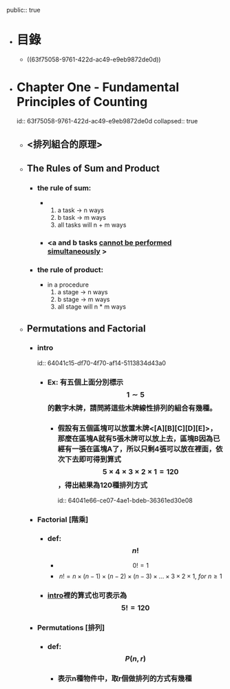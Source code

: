 public:: true

- # 目錄
	- ((63f75058-9761-422d-ac49-e9eb9872de0d))
- # Chapter One - Fundamental Principles of Counting
  id:: 63f75058-9761-422d-ac49-e9eb9872de0d
  collapsed:: true
	- ## <排列組合的原理>
	- ## The Rules of Sum and Product
		- ### the rule of sum:
			- 1. a task -> n ways
			  2. b task -> m ways
			  3. all tasks will n + m ways
			- ### <a and b tasks <ins>cannot be performed simultaneously</ins> >
		- ### the rule of product:
			- in a procedure
			  1. a stage -> n ways
			  2. b stage -> m ways
			  3. all stage will n * m ways
	- ## Permutations and Factorial
		- ### intro
		  id:: 64041c15-df70-4f70-af14-5113834d43a0
			- ### Ex: 有五個上面分別標示$$1 \sim 5$$的數字木牌，請問將這些木牌線性排列的組合有幾種。
				- ### 假設有五個區塊可以放置木牌<[A][B][C][D][E]>，那麼在區塊A就有5張木牌可以放上去，區塊B因為已經有一張在區塊A了，所以只剩4張可以放在裡面，依次下去即可得到算式$$5 \times 4 \times 3 \times 2 \times 1 = 120$$，得出結果為120種排列方式
				  id:: 64041e66-ce07-4ae1-bdeb-36361ed30e08
		- ### Factorial [階乘]
			- ### def: $$n!$$
				- $$0! = 1$$
				- $$n! = n \times (n-1) \times (n-2) \times (n-3) \times ... \times 3 \times 2 \times 1, \ for \ n \geq 1$$
			- ### [intro](((64041c15-df70-4f70-af14-5113834d43a0)))裡的算式也可表示為$$5! = 120$$
		- ### Permutations [排列]
			- ### def: $$P(n, r)$$
				- ### 表示n種物件中，取r個做排列的方式有幾種